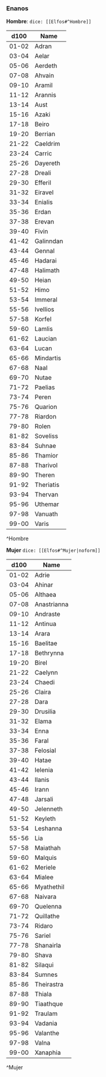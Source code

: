 ### Enanos
**Hombre**: `dice: [[Elfos#^Hombre]]`

| d100  | Name      |
| ----- | --------- |
| 01-02 | Adran     |
| 03-04 | Aelar     |
| 05-06 | Aerdeth   |
| 07-08 | Ahvain    |
| 09-10 | Aramil    |
| 11-12 | Arannis   |
| 13-14 | Aust      |
| 15-16 | Azaki     |
| 17-18 | Beiro     |
| 19-20 | Berrian   |
| 21-22 | Caeldrim  |
| 23-24 | Carric    |
| 25-26 | Dayereth  |
| 27-28 | Dreali    |
| 29-30 | Efferil   |
| 31-32 | Eiravel   |
| 33-34 | Enialis   |
| 35-36 | Erdan     |
| 37-38 | Erevan    |
| 39-40 | Fivin     |
| 41-42 | Galinndan |
| 43-44 | Gennal    |
| 45-46 | Hadarai   |
| 47-48 | Halimath  |
| 49-50 | Heian     |
| 51-52 | Himo      |
| 53-54 | Immeral   |
| 55-56 | Ivellios  |
| 57-58 | Korfel    |
| 59-60 | Lamlis    |
| 61-62 | Laucian   |
| 63-64 | Lucan     |
| 65-66 | Mindartis |
| 67-68 | Naal      |
| 69-70 | Nutae     |
| 71-72 | Paelias   |
| 73-74 | Peren     |
| 75-76 | Quarion   |
| 77-78 | Riardon   |
| 79-80 | Rolen     |
| 81-82 | Soveliss  |
| 83-84 | Suhnae    |
| 85-86 | Thamior   |
| 87-88 | Tharivol  |
| 89-90 | Theren    |
| 91-92 | Theriatis |
| 93-94 | Thervan   |
| 95-96 | Uthemar   |
| 97-98 | Vanuath   |
| 99-00 | Varis     |

^Hombre

**Mujer** `dice: [[Elfos#^Mujer|noform]]`

| d100  | Name        |
| ----- | ----------- |
| 01-02 | Adrie       |
| 03-04 | Ahinar      |
| 05-06 | Althaea     |
| 07-08 | Anastrianna |
| 09-10 | Andraste    |
| 11-12 | Antinua     |
| 13-14 | Arara       |
| 15-16 | Baelitae    |
| 17-18 | Bethrynna   |
| 19-20 | Birel       |
| 21-22 | Caelynn     |
| 23-24 | Chaedi      |
| 25-26 | Claira      |
| 27-28 | Dara        |
| 29-30 | Drusilia    |
| 31-32 | Elama       |
| 33-34 | Enna        |
| 35-36 | Faral       |
| 37-38 | Felosial    |
| 39-40 | Hatae       |
| 41-42 | Ielenia     |
| 43-44 | Ilanis      |
| 45-46 | Irann       |
| 47-48 | Jarsali     |
| 49-50 | Jelenneth   |
| 51-52 | Keyleth     |
| 53-54 | Leshanna    |
| 55-56 | Lia         |
| 57-58 | Maiathah    |
| 59-60 | Malquis     |
| 61-62 | Meriele     |
| 63-64 | Mialee      |
| 65-66 | Myathethil  |
| 67-68 | Naivara     |
| 69-70 | Quelenna    |
| 71-72 | Quillathe   |
| 73-74 | Ridaro      |
| 75-76 | Sariel      |
| 77-78 | Shanairla   |
| 79-80 | Shava       |
| 81-82 | Silaqui     |
| 83-84 | Sumnes      |
| 85-86 | Theirastra  |
| 87-88 | Thiala      |
| 89-90 | Tiaathque   |
| 91-92 | Traulam     |
| 93-94 | Vadania     |
| 95-96 | Valanthe    |
| 97-98 | Valna       |
| 99-00 | Xanaphia    |
^Mujer